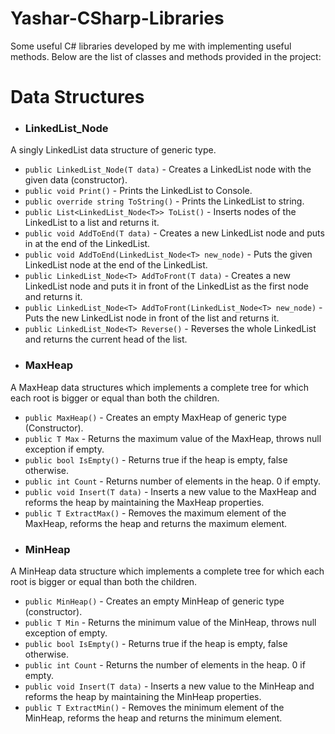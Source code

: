 # Yashar-CSharp-Libraries
Some useful C# libraries developed by me with implementing useful methods.
Below are the list of classes and methods provided in the project:

# Data Structures
- ### LinkedList_Node
A singly LinkedList data structure of generic type.
- `public LinkedList_Node(T data)` - Creates a LinkedList node with the given data (constructor).
- `public void Print()` - Prints the LinkedList to Console.
- `public override string ToString()` - Prints the LinkedList to string.
- `public List<LinkedList_Node<T>> ToList()` - Inserts nodes of the LinkedList to a list and returns it.
- `public void AddToEnd(T data)` - Creates a new LinkedList node and puts in at the end of the LinkedList.
- `public void AddToEnd(LinkedList_Node<T> new_node)` - Puts the given LinkedList node at the end of the LinkedList.
- `public LinkedList_Node<T> AddToFront(T data)` - Creates a new LinkedList node and puts it in front of the LinkedList as the first node and returns it.
- `public LinkedList_Node<T> AddToFront(LinkedList_Node<T> new_node)` - Puts the new LinkedList node in front of the list and returns it.
- `public LinkedList_Node<T> Reverse()` - Reverses the whole LinkedList and returns the current head of the list.
- ### MaxHeap
A MaxHeap data structures which implements a complete tree for which each root is bigger or equal than both the children.
- `public MaxHeap()` - Creates an empty MaxHeap of generic type (Constructor).
- `public T Max` - Returns the maximum value of the MaxHeap, throws null exception if empty.
- `public bool IsEmpty()` - Returns true if the heap is empty, false otherwise.
- `public int Count` - Returns number of elements in the heap. 0 if empty.
- `public void Insert(T data)` - Inserts a new value to the MaxHeap and reforms the heap by maintaining the MaxHeap properties.
- `public T ExtractMax()` - Removes the maximum element of the MaxHeap, reforms the heap and returns the maximum element.
- ### MinHeap
A MinHeap data structure which implements a complete tree for which each root is bigger or equal than both the children.
- `public MinHeap()` - Creates an empty MinHeap of generic type (constructor).
- `public T Min` - Returns the minimum value of the MinHeap, throws null exception of empty.
- `public bool IsEmpty()` - Returns true if the heap is empty, false otherwise.
- `public int Count` - Returns the number of elements in the heap. 0 if empty.
- `public void Insert(T data)` - Inserts a new value to the MinHeap and reforms the heap by maintaining the MinHeap properties.
- `public T ExtractMin()` - Removes the minimum element of the MinHeap, reforms the heap and returns the minimum element.
